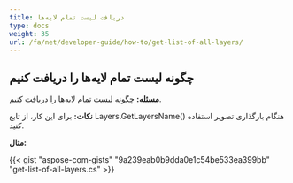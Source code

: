 ```yaml
---
title: دریافت لیست تمام لایه‌ها
type: docs
weight: 35
url: /fa/net/developer-guide/how-to/get-list-of-all-layers/
---
```


## **چگونه لیست تمام لایه‌ها را دریافت کنیم**

**مسئله:** چگونه لیست تمام لایه‌ها را دریافت کنیم.

**نکات:** برای این کار، از تابع Layers.GetLayersName() هنگام بارگذاری تصویر استفاده کنید.

**مثال:**

{{< gist "aspose-com-gists" "9a239eab0b9dda0e1c54be533ea399bb" "get-list-of-all-layers.cs" >}}
